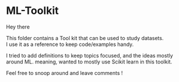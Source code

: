 # ML-Toolkit

Hey there 

This folder contains a Tool kit that can be used to study datasets.  
I use it as a reference to keep code/examples handy.

I tried to add definitions to keep topics focused, and the ideas mostly around ML.
  meaning, wanted to mostly use Scikit learn in this toolkit.
  

Feel free to snoop around and leave comments !
